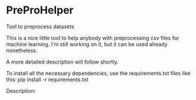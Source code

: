 # PreProHelper
Tool to preprocess datasets

This is a nice little tool to help anybody with preprocessing csv files for machine learning. I'm still working on it, but it can be used already nonetheless. 

A more detailed description will follow shortly. 

To install all the necessary dependencies, use the requirements.txt files like this: 
pip install -r requirements.txt

Description:

<br/>

